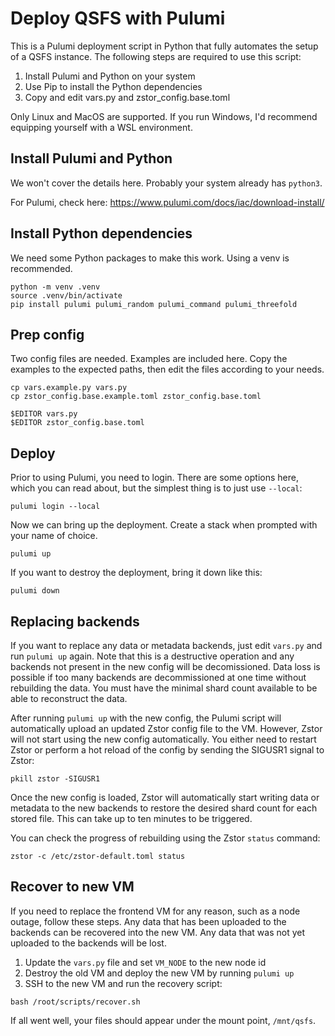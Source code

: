 # Deploy QSFS with Pulumi

This is a Pulumi deployment script in Python that fully automates the setup of a QSFS instance. The following steps are required to use this script:

1. Install Pulumi and Python on your system
2. Use Pip to install the Python dependencies
3. Copy and edit vars.py and zstor_config.base.toml

Only Linux and MacOS are supported. If you run Windows, I'd recommend equipping yourself with a WSL environment.

## Install Pulumi and Python

We won't cover the details here. Probably your system already has `python3`.

For Pulumi, check here: https://www.pulumi.com/docs/iac/download-install/

## Install Python dependencies

We need some Python packages to make this work. Using a venv is recommended.

```
python -m venv .venv
source .venv/bin/activate
pip install pulumi pulumi_random pulumi_command pulumi_threefold
```

## Prep config

Two config files are needed. Examples are included here. Copy the examples to the expected paths, then edit the files according to your needs.

```
cp vars.example.py vars.py
cp zstor_config.base.example.toml zstor_config.base.toml

$EDITOR vars.py
$EDITOR zstor_config.base.toml
```

## Deploy

Prior to using Pulumi, you need to login. There are some options here, which you can read about, but the simplest thing is to just use `--local`:

```
pulumi login --local
```

Now we can bring up the deployment. Create a stack when prompted with your name of choice.

```
pulumi up
```

If you want to destroy the deployment, bring it down like this:

```
pulumi down
```

## Replacing backends

If you want to replace any data or metadata backends, just edit `vars.py` and run `pulumi up` again. Note that this is a destructive operation and any backends not present in the new config will be decomissioned. Data loss is possible if too many backends are decommissioned at one time without rebuilding the data. You must have the minimal shard count available to be able to reconstruct the data.

After running `pulumi up` with the new config, the Pulumi script will automatically upload an updated Zstor config file to the VM. However, Zstor will not start using the new config automatically. You either need to restart Zstor or perform a hot reload of the config by sending the SIGUSR1 signal to Zstor:

```
pkill zstor -SIGUSR1
```

Once the new config is loaded, Zstor will automatically start writing data or metadata to the new backends to restore the desired shard count for each stored file. This can take up to ten minutes to be triggered.

You can check the progress of rebuilding using the Zstor `status` command:

```
zstor -c /etc/zstor-default.toml status
```

## Recover to new VM

If you need to replace the frontend VM for any reason, such as a node outage, follow these steps. Any data that has been uploaded to the backends can be recovered into the new VM. Any data that was not yet uploaded to the backends will be lost.

1. Update the `vars.py` file and set `VM_NODE` to the new node id
2. Destroy the old VM and deploy the new VM by running `pulumi up`
3. SSH to the new VM and run the recovery script:

```
bash /root/scripts/recover.sh
```

If all went well, your files should appear under the mount point, `/mnt/qsfs`.
